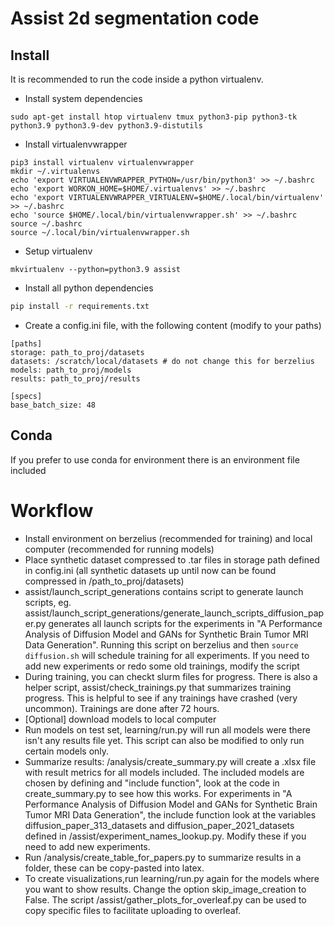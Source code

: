 # Assist 2d segmentation code


## Install

It is recommended to run the code inside a python virtualenv.

* Install system dependencies

```
sudo apt-get install htop virtualenv tmux python3-pip python3-tk  python3.9 python3.9-dev python3.9-distutils
```


* Install virtualenvwrapper

```
pip3 install virtualenv virtualenvwrapper
mkdir ~/.virtualenvs
echo 'export VIRTUALENVWRAPPER_PYTHON=/usr/bin/python3' >> ~/.bashrc
echo 'export WORKON_HOME=$HOME/.virtualenvs' >> ~/.bashrc
echo 'export VIRTUALENVWRAPPER_VIRTUALENV=$HOME/.local/bin/virtualenv' >> ~/.bashrc
echo 'source $HOME/.local/bin/virtualenvwrapper.sh' >> ~/.bashrc
source ~/.bashrc
source ~/.local/bin/virtualenvwrapper.sh
```

* Setup virtualenv

```
mkvirtualenv --python=python3.9 assist
```

* Install all python dependencies

```bash
pip install -r requirements.txt
```

* Create a config.ini file, with the following content (modify to your paths)

```
[paths]
storage: path_to_proj/datasets
datasets: /scratch/local/datasets # do not change this for berzelius
models: path_to_proj/models
results: path_to_proj/results

[specs]
base_batch_size: 48
```

## Conda
If you prefer to use conda for environment there is an environment file included



# Workflow
- Install environment on berzelius (recommended for training) and local computer (recommended for running models)
- Place synthetic dataset compressed to .tar files in storage path defined in config.ini (all synthetic datasets up until now can be found compressed in /path_to_proj/datasets)
- assist/launch_script_generations contains script to generate launch scripts, eg. assist/launch_script_generations/generate_launch_scripts_diffusion_paper.py generates all launch scripts for the experiments in "A Performance Analysis of Diffusion Model and GANs for Synthetic Brain Tumor MRI Data Generation". Running this script on berzelius and then ```source diffusion.sh``` will schedule training for all experiments. If you need to add new experiments or redo some old trainings, modify the script
- During training, you can checkt slurm files for progress. There is also a helper script, assist/check_trainings.py that summarizes training progress. This is helpful to see if any trainings have crashed (very uncommon). Trainings are done after 72 hours.
- [Optional] download models to local computer
- Run models on test set, learning/run.py will run all models were there isn't any results file yet. This script can also be modified to only run certain models only.
- Summarize results: /analysis/create_summary.py will create a .xlsx file with result metrics for all models included. The included models are chosen by defining and "include function", look at the code in create_summary.py to see how this works. For experiments in "A Performance Analysis of Diffusion Model and GANs for Synthetic Brain Tumor MRI Data Generation", the include function look at the variables diffusion_paper_313_datasets and diffusion_paper_2021_datasets defined in /assist/experiment_names_lookup.py. Modify these if you need to add new experiments.
- Run /analysis/create_table_for_papers.py to summarize results in a folder, these can be copy-pasted into latex.
- To create visualizations,run learning/run.py again for the models where you want to show results. Change the option skip_image_creation to False. The script /assist/gather_plots_for_overleaf.py can be used to copy specific files to facilitate uploading to overleaf.
